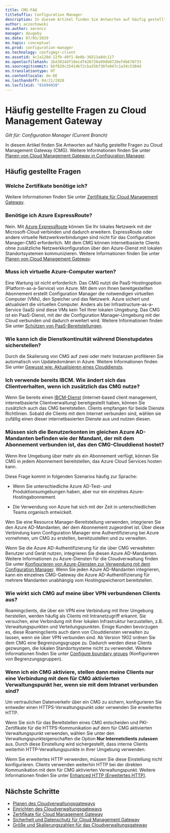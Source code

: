 ```yaml
---
title: CMG-FAQ
titleSuffix: Configuration Manager
description: In diesem Artikel finden Sie Antworten auf häufig gestellte Fragen zu Cloud Management Gateway.
author: aczechowski
ms.author: aaroncz
manager: dougeby
ms.date: 07/05/2019
ms.topic: conceptual
ms.prod: configuration-manager
ms.technology: configmgr-client
ms.assetid: 4c1a128d-22fb-49f1-8e0b-36513a8dc117
ms.openlocfilehash: 2bd3824df18ecdf426720a99db8720ef4b678733
ms.sourcegitcommit: bbf820c35414bf2cba356f30fe047c1a34c5384d
ms.translationtype: HT
ms.contentlocale: de-DE
ms.lasthandoff: 04/21/2020
ms.locfileid: "81694928"
---
```

# <a name="frequently-asked-questions-about-the-cloud-management-gateway"></a>Häufig gestellte Fragen zu Cloud Management Gateway

*Gilt für: Configuration Manager (Current Branch)*

In diesem Artikel finden Sie Antworten auf häufig gestellte Fragen zu Cloud Management Gateway (CMG). Weitere Informationen finden Sie unter [Planen von Cloud Management Gateway in Configuration Manager](plan-cloud-management-gateway.md).


## <a name="frequently-asked-questions"></a>Häufig gestellte Fragen

### <a name="what-certificates-do-i-need"></a>Welche Zertifikate benötige ich?

Weitere Informationen finden Sie unter [Zertifikate für Cloud Management Gateway](certificates-for-cloud-management-gateway.md).


### <a name="do-i-need-azure-expressroute"></a>Benötige ich Azure ExpressRoute?

Nein. Mit [Azure ExpressRoute](/azure/expressroute/expressroute-introduction) können Sie Ihr lokales Netzwerk mit der Microsoft-Cloud verbinden und dadurch erweitern. ExpressRoute oder andere virtuelle Netzwerkverbindungen sind nicht für das Configuration Manager-CMG erforderlich. Mit dem CMG können internetbasierte Clients ohne zusätzliche Netzwerkkonfiguration über den Azure-Dienst mit lokalen Standortsystemen kommunizieren. Weitere Informationen finden Sie unter [Planen von Cloud Management Gateway](plan-cloud-management-gateway.md).

<!-- SCCMDocs#1659 -->

### <a name="do-i-need-to-maintain-the-azure-virtual-machines"></a>Muss ich virtuelle Azure-Computer warten?

Eine Wartung ist nicht erforderlich. Das CMG nutzt die PaaS-Hostingoption (Platform-as-a-Service) von Azure. Mit dem von Ihnen bereitgestellten Abonnement erstellt Configuration Manager die notwendigen virtuellen Computer (VMs), den Speicher und das Netzwerk. Azure sichert und aktualisiert die virtuellen Computer. Anders als bei Infrastructure-as-a-Service (IaaS) sind diese VMs kein Teil Ihrer lokalen Umgebung. Das CMG ist ein PaaS-Dienst, mit der die Configuration Manager-Umgebung mit der Cloud verbunden und dadurch erweitert wird. Weitere Informationen finden Sie unter [Schützen von PaaS-Bereitstellungen](/azure/security/security-paas-deployments).


### <a name="how-can-i-ensure-service-continuity-during-service-updates"></a>Wie kann ich die Dienstkontinuität während Dienstupdates sicherstellen?

Durch die Skalierung von CMG auf zwei oder mehr Instanzen profitieren Sie automatisch von Updatedomänen in Azure. Weitere Informationen finden Sie unter [Gewusst wie: Aktualisieren eines Clouddiensts](/azure/cloud-services/cloud-services-update-azure-service).


### <a name="im-already-using-ibcm-if-i-add-cmg-how-do-clients-behave"></a>Ich verwende bereits IBCM. Wie ändert sich das Clientverhalten, wenn ich zusätzlich das CMG nutze?

Wenn Sie bereits einen [IBCM-Dienst](../plan-internet-based-client-management.md) (internet-based client management, internetbasierte Clientverwaltung) bereitgestellt haben, können Sie zusätzlich auch das CMG bereitstellen. Clients empfangen für beide Dienste Richtlinien. Sobald die Clients mit dem Internet verbunden sind, wählen sie zufällig einen dieser internetbasierten Dienste aus und nutzen diesen.


### <a name="do-the-user-accounts-have-to-be-in-the-same-azure-ad-tenant-as-the-tenant-associated-with-the-subscription-that-hosts-the-cmg-cloud-service"></a>Müssen sich die Benutzerkonten im gleichen Azure AD-Mandanten befinden wie der Mandant, der mit dem Abonnement verbunden ist, das den CMG-Clouddienst hostet?
<!--SCCMDocs-pr issue #2873-->
Wenn Ihre Umgebung über mehr als ein Abonnement verfügt, können Sie CMG in jedem Abonnement bereitstellen, das Azure Cloud Services hosten kann. 

Diese Frage kommt in folgenden Szenarios häufig zur Sprache:  

- Wenn Sie unterschiedliche Azure AD-Test- und Produktionsumgebungen haben, aber nur ein einzelnes Azure-Hostingabonnement.  

- Die Verwendung von Azure hat sich mit der Zeit in unterschiedlichen Teams organisch entwickelt.  

Wen Sie eine Resource Manager-Bereitstellung verwenden, integrieren Sie den Azure AD-Mandanten, der dem Abonnement zugeordnet ist. Über diese Verbindung kann Configuration Manager eine Authentifizierung bei Azure vornehmen, um CMG zu erstellen, bereitzustellen und zu verwalten.  

Wenn Sie die Azure AD-Authentifizierung für die über CMG verwalteten Benutzer und Gerät nutzen, integrieren Sie diesen Azure AD-Mandanten. Weitere Informationen zu Azure-Diensten für die Cloudverwaltung finden Sie unter [Konfigurieren von Azure-Diensten zur Verwendung mit dem Configuration Manager](../../../servers/deploy/configure/azure-services-wizard.md). Wenn Sie jeden Azure AD-Mandanten integrieren, kann ein einzelnes CMG-Gateway die Azure AD-Authentifizierung für mehrere Mandanten unabhängig vom Hostingspeicherort bereitstellen.

### <a name="how-does-cmg-affect-my-clients-connected-via-vpn"></a>Wie wirkt sich CMG auf meine über VPN verbundenen Clients aus?

Roamingclients, die über ein VPN eine Verbindung mit Ihrer Umgebung herstellen, werden häufig als Clients mit Intranetzugriff erkannt. Sie versuchen, eine Verbindung mit Ihrer lokalen Infrastruktur herzustellen, z.B. Verwaltungspunkten und Verteilungspunkten. Einige Kunden bevorzugen es, diese Roamingclients auch dann von Clouddiensten verwalten zu lassen, wenn sie über VPN verbunden sind. Ab Version 1902 ordnen Sie dem CMG eine Begrenzungsgruppe zu. Dadurch werden diese Clients gezwungen, die lokalen Standortsysteme nicht zu verwendet. Weitere Informationen finden Sie unter [Configure boundary groups](setup-cloud-management-gateway.md#configure-boundary-groups) (Konfigurieren von Begrenzungsgruppen).

### <a name="if-i-enable-a-cmg-will-my-clients-only-connect-to-the-cmg-enabled-management-point-when-theyre-connected-to-the-intranet"></a>Wenn ich ein CMG aktiviere, stellen dann meine Clients nur eine Verbindung mit dem für CMG aktivierten Verwaltungspunkt her, wenn sie mit dem Intranet verbunden sind?

Um vertraulichen Datenverkehr über ein CMG zu sichern, konfigurieren Sie entweder einen HTTPS-Verwaltungspunkt oder verwenden Sie erweitertes HTTP.

Wenn Sie sich für das Bereitstellen eines CMG entscheiden und PKI-Zertifikate für die HTTPS-Kommunikation auf dem für CMG aktivierten Verwaltungspunkt verwenden, wählen Sie unter den Verwaltungspunkteigenschaften die Option **Nur Internetclients zulassen** aus. Durch diese Einstellung wird sichergestellt, dass interne Clients weiterhin HTTP-Verwaltungspunkte in Ihrer Umgebung verwenden.

Wenn Sie erweitertes HTTP verwenden, müssen Sie diese Einstellung nicht konfigurieren. Clients verwenden weiterhin HTTP bei der direkten Kommunikation mit dem für CMG aktivierten Verwaltungspunkt. Weitere Informationen finden Sie unter [Enhanced HTTP (Erweitertes HTTP)](../../../plan-design/hierarchy/enhanced-http.md).

## <a name="next-steps"></a>Nächste Schritte

- [Planen des Cloudverwaltungsgateways](plan-cloud-management-gateway.md)
- [Einrichten des Cloudverwaltungsgateways](setup-cloud-management-gateway.md)
- [Zertifikate für Cloud Management Gateway](certificates-for-cloud-management-gateway.md)
- [Sicherheit und Datenschutz für Cloud Management Gateway](security-and-privacy-for-cloud-management-gateway.md)
- [Größe und Skalierungszahlen für das Cloudverwaltungsgateway](../../../plan-design/configs/size-and-scale-numbers.md#bkmk_cmg)

